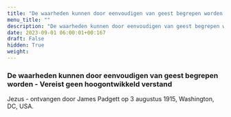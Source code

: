 ```yaml
---
title: "De waarheden kunnen door eenvoudigen van geest begrepen worden - Vereist geen hoogontwikkeld verstand"
menu_title: ""
description: "De waarheden kunnen door eenvoudigen van geest begrepen worden - Vereist geen hoogontwikkeld verstand"
date: 2023-09-01 06:00:01+00:167
draft: False
hidden: True
weight:
---
```

### De waarheden kunnen door eenvoudigen van geest begrepen worden - Vereist geen hoogontwikkeld verstand

Jezus - ontvangen door James Padgett op 3 augustus 1915, Washington, DC, USA.
